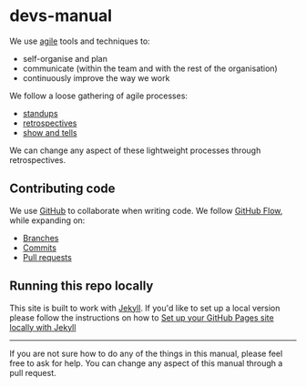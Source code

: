 # devs-manual

We use [agile](https://en.wikipedia.org/wiki/Agile_software_development) tools and techniques to:

* self-organise and plan
* communicate (within the team and with the rest of the organisation)
* continuously improve the way we work

We follow a loose gathering of agile processes:

* [standups](standup.md)
* [retrospectives](retrospectives.md)
* [show and tells](show_and_tell.md)

We can change any aspect of these lightweight processes through retrospectives.

## Contributing code

We use [GitHub](https://github.com/) to collaborate when writing code. We follow [GitHub Flow](https://guides.github.com/introduction/flow/), while expanding on:

* [Branches](branches.md)
* [Commits](commits.md)
* [Pull requests](pull-requests.md)

## Running this repo locally

This site is built to work with [Jekyll](https://jekyllrb.com/). If you'd like to set up a local version please follow the instructions on how to [Set up your GitHub Pages site locally with Jekyll](https://help.github.com/articles/setting-up-your-github-pages-site-locally-with-jekyll/)

---

If you are not sure how to do any of the things in this manual, please feel free to ask for help. You can change any aspect of this manual through a pull request.
